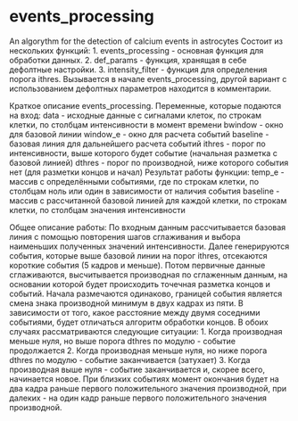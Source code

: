 # events_processing
An algorythm for the detection of calcium events in astrocytes
Состоит из нескольких функций: 
    1. events_processing - основная функция для обработки данных.
    2. def_params - функция, хранящая в себе дефолтные настройки.
    3. intensity_filter - функция для определения порога ithres.
       Вызывается в начале events_processing, другой вариант с использованием дефолтных параметров находится в комментарии.
       
Краткое описание events_processing.
Переменные, которые подаются на вход:
     data - исходные данные с сигналами клеток, по строкам клетки, по столбцам интенсивности в момент времени
     bwindow - окно для базовой линии
     window_e - окно для расчета событий
     baseline - базовая линия для дальнейшего расчета событий
     ithres - порог по интенсивности, выше которого будет событие (начальная разметка с базовой линией)
     dthres - порог по производной, ниже которого события нет (для разметки концов и начал)
Результат работы функции:
     temp_e - массив с определёнными событиями, где по строкам клетки, по столбцам ноль или один в зависимости от наличия события
     baseline - массив с рассчитанной базовой линией для каждой клетки, по строкам клетки, по столбцам значения интенсивности

Общее описание работы:
     По входным данным рассчитывается базовая линия с помощью повторения шагов сглаживания и выбора наименьших полученных значений интенсивности.
     Далее генерируются события, которые выше базовой линии на порог ithres, отсекаются короткие события (5 кадров и меньше).
     Потом первичные данные сглаживаются, высчитывается производная по сглаженным данным, на основании которой будет происходить точечная разметка концов и событий.
     Начала размечаются одинаково, границей события является смена знака производной минимум в двух кадрах из пяти.
     В зависимости от того, какое расстояние между двумя соседними событиями, будет отличаться алгоритм обработки концов. В обоих случаях рассматриваются следующие ситуации:
          1. Когда производная меньше нуля, но выше порога dthres по модулю - событие продолжается
          2. Когда производная меньше нуля, но ниже порога dthres по модулю - событие заканчивается (затухает)
          3. Когда производная выше нуля - событие заканчивается и, скорее всего, начинается новое. При близких событиях момент окончания будет на два кадра раньше первого положительного значения производной, при далеких - на один кадр раньше первого положительного значения производной.
     
